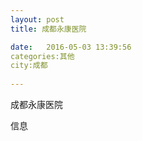```yaml
--- 
layout: post 
title: 成都永康医院

date:   2016-05-03 13:39:56 
categories:其他  
city:成都
  
--- 
```

   
成都永康医院

信息

